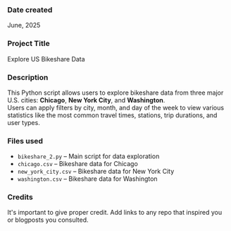 ### Date created
June, 2025

### Project Title
Explore US Bikeshare Data

### Description
This Python script allows users to explore bikeshare data from three major U.S. cities: **Chicago**, **New York City**, and **Washington**.  
Users can apply filters by city, month, and day of the week to view various statistics like the most common travel times, stations, trip durations, and user types.

### Files used
- `bikeshare_2.py` – Main script for data exploration
- `chicago.csv` – Bikeshare data for Chicago
- `new_york_city.csv` – Bikeshare data for New York City
- `washington.csv` – Bikeshare data for Washington

### Credits
It's important to give proper credit. Add links to any repo that inspired you or blogposts you consulted.

